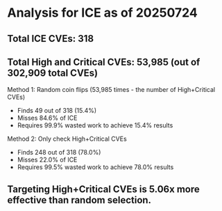 # Analysis for ICE as of 20250724

## Total ICE CVEs: 318
## Total High and Critical CVEs: 53,985 (out of 302,909 total CVEs)

Method 1: Random coin flips (53,985 times - the number of High+Critical CVEs)
  - Finds 49 out of 318 (15.4%)
  - Misses 84.6% of ICE
  - Requires 99.9% wasted work to achieve 15.4% results

Method 2: Only check High+Critical CVEs
  - Finds 248 out of 318 (78.0%)
  - Misses 22.0% of ICE
  - Requires 99.5% wasted work to achieve 78.0% results

## Targeting High+Critical CVEs is 5.06x more effective than random selection.
